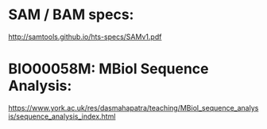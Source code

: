 # SAM / BAM specs: 
http://samtools.github.io/hts-specs/SAMv1.pdf

# BIO00058M: MBiol Sequence Analysis: 
https://www.york.ac.uk/res/dasmahapatra/teaching/MBiol_sequence_analysis/sequence_analysis_index.html
